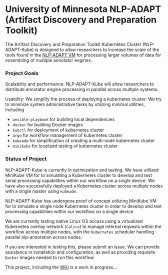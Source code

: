 # University of Minnesota NLP-ADAPT (Artifact Discovery and Preparation Toolkit) 

The Artifact Discovery and Preparation Toolkit Kubernetes Cluster (NLP-ADAPT-Kube) is designed to allow researchers to increase the scale of the tools found in the [NLP-ADAPT VM](https://github.com/nlpie/nlp-adapt) for processing larger volumes of data for ensembling of multiple annotator engines. 

### Project Goals
Scalability and performance: NLP-ADAPT-Kube will allow researchers to distribute annotator engine processing in parallel across multiple systems. 

Usability: We simplify the process of deploying a kubernetes cluster: We try to minimize system administrative tasks by utilizing minimal utilities, including

- `ansible-playbook` for building local dependencies
- `docker` for building Docker images
- `kubctl` for deployment of kubernetes cluster
- `argo` for workflow management of kubernetes cluster
- `kubeadm` for simplification of creating a multi-node kubernetes cluster
- `minikube` for localized testing of kubernetes cluster

### Status of Project


NLP-ADAPT-Kube is currently in optimization and testing. We have utilized MiniKube VM for to simulating a Kubernetes cluster to develop and test serial processing capabilities within our workflow on a single device. We have also successfully deployed a Kubernetes cluster across multiple nodes with a single master using `kubeadm.`

NLP-ADAPT-Kube has undergone proof of concept utilizing MiniKube VM for to simulate a single node Kubernetes cluster in order to develop and test processing capabilities within our workflow on a single device. 

We are currently testing native Linux OS access using a virtualized Kubernetes overlay network (`Calico`) to manage internal requests within the workflow across multiple nodes, with the `Kubernetes` scheduler handling parallel nlp-annotation across nodes.

If you are interested in testing this, please submit an issue. We can provide assistance in installation and configuration, as well as providing requisite `Docker` images needed to run this workflow.

This project, including the [Wiki](https://github.com/nlpie/nlp-adapt-kube/wiki) is a work in progress...








